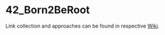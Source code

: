 # 42_Born2BeRoot

Link collection and approaches can be found in respective [Wiki](https://github.com/Madasanya/42_Born2BeRoot/wiki).
